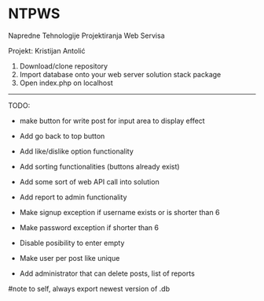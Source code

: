 # NTPWS

Napredne Tehnologije Projektiranja Web Servisa

Projekt: Kristijan Antolić

1. Download/clone repository
2. Import database onto your web server solution stack package
3. Open index.php on localhost


_______

TODO:

* make button for write post for input area to display effect
* Add go back to top button
* Add like/dislike option functionality
* Add sorting functionalities (buttons already exist)
* Add some sort of web API call into solution
* Add report to admin functionality
* Make signup exception if username exists or is shorter than 6
* Make password exception if shorter than 6
* Disable posibility to enter empty
* Make user per post like unique

* Add administrator that can delete posts, list of reports


#note to self, always export newest version of .db 